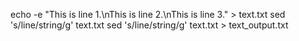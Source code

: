 echo -e "This is line 1.\nThis is line 2.\nThis is line 3." > text.txt
sed 's/line/string/g' text.txt
sed 's/line/string/g' text.txt > text_output.txt
